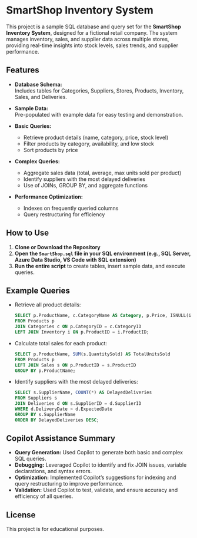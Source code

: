 # SmartShop Inventory System

This project is a sample SQL database and query set for the **SmartShop Inventory System**, designed for a fictional retail company. The system manages inventory, sales, and supplier data across multiple stores, providing real-time insights into stock levels, sales trends, and supplier performance.

## Features

- **Database Schema:**  
  Includes tables for Categories, Suppliers, Stores, Products, Inventory, Sales, and Deliveries.

- **Sample Data:**  
  Pre-populated with example data for easy testing and demonstration.

- **Basic Queries:**  
  - Retrieve product details (name, category, price, stock level)
  - Filter products by category, availability, and low stock
  - Sort products by price

- **Complex Queries:**  
  - Aggregate sales data (total, average, max units sold per product)
  - Identify suppliers with the most delayed deliveries
  - Use of JOINs, GROUP BY, and aggregate functions

- **Performance Optimization:**  
  - Indexes on frequently queried columns
  - Query restructuring for efficiency

## How to Use

1. **Clone or Download the Repository**
2. **Open the `SmartShop.sql` file in your SQL environment (e.g., SQL Server, Azure Data Studio, VS Code with SQL extension)**
3. **Run the entire script** to create tables, insert sample data, and execute queries.

## Example Queries

- Retrieve all product details:
    ```sql
    SELECT p.ProductName, c.CategoryName AS Category, p.Price, ISNULL(i.StockLevel, 0) AS StockLevel
    FROM Products p
    JOIN Categories c ON p.CategoryID = c.CategoryID
    LEFT JOIN Inventory i ON p.ProductID = i.ProductID;
    ```

- Calculate total sales for each product:
    ```sql
    SELECT p.ProductName, SUM(s.QuantitySold) AS TotalUnitsSold
    FROM Products p
    LEFT JOIN Sales s ON p.ProductID = s.ProductID
    GROUP BY p.ProductName;
    ```

- Identify suppliers with the most delayed deliveries:
    ```sql
    SELECT s.SupplierName, COUNT(*) AS DelayedDeliveries
    FROM Suppliers s
    JOIN Deliveries d ON s.SupplierID = d.SupplierID
    WHERE d.DeliveryDate > d.ExpectedDate
    GROUP BY s.SupplierName
    ORDER BY DelayedDeliveries DESC;
    ```

## Copilot Assistance Summary

- **Query Generation:** Used Copilot to generate both basic and complex SQL queries.
- **Debugging:** Leveraged Copilot to identify and fix JOIN issues, variable declarations, and syntax errors.
- **Optimization:** Implemented Copilot’s suggestions for indexing and query restructuring to improve performance.
- **Validation:** Used Copilot to test, validate, and ensure accuracy and efficiency of all queries.

## License

This project is for educational purposes.